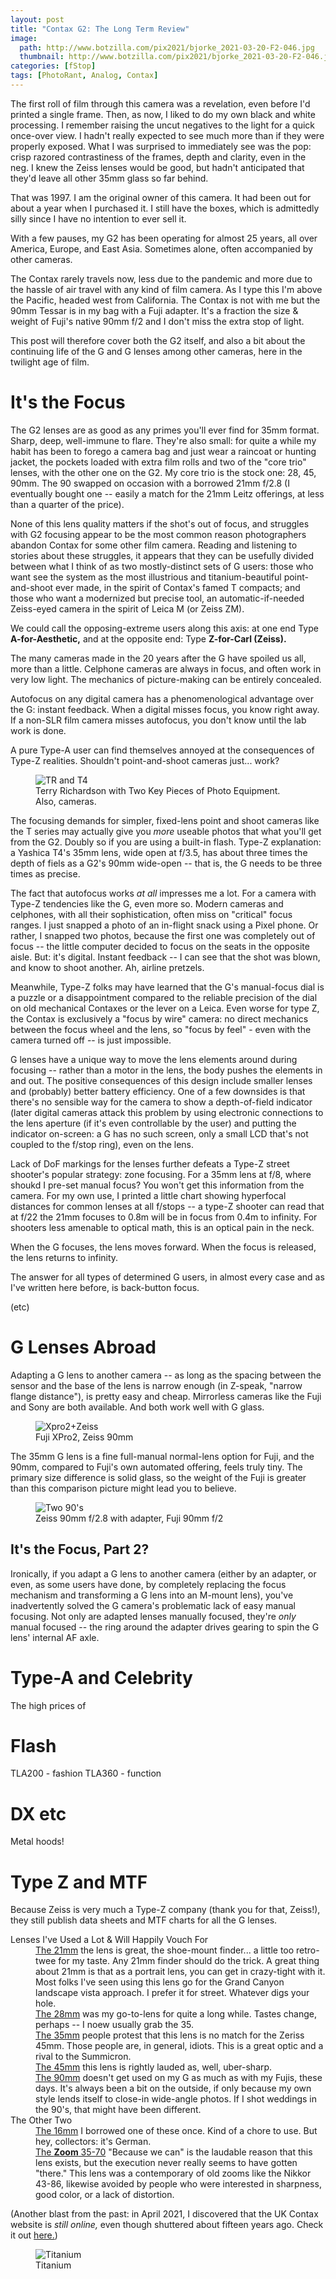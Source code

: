 ```yaml
---
layout: post
title: "Contax G2: The Long Term Review"
image:
  path: http://www.botzilla.com/pix2021/bjorke_2021-03-20-F2-046.jpg
  thumbnail: http://www.botzilla.com/pix2021/bjorke_2021-03-20-F2-046.jpg
categories: [fStop]
tags: [PhotoRant, Analog, Contax]
---
```


The first roll of film through this camera was a revelation, even before I'd printed a single frame. Then, as now, I liked to do my own black and white processing. I remember raising the uncut negatives to the light for a quick once-over view. I hadn't really expected to see much more than if they were properly exposed. What I was surprised to immediately see was the pop: crisp razored contrastiness of the frames, depth and clarity, even in the neg. I knew the Zeiss lenses would be good, but hadn't anticipated that they'd leave all other 35mm glass so far behind.

That was 1997. I am the original owner of this camera. It had been out for about a year when I purchased it. I still have the boxes, which is admittedly silly since I have no intention to ever sell it.

With a few pauses, my G2 has been operating for almost 25 years, all over America, Europe, and East Asia. Sometimes alone, often accompanied by other cameras.

The Contax rarely travels now, less due to the pandemic and more due to the hassle of air travel with any kind of film camera. As I type this I'm above the Pacific, headed west from California. The Contax is not with me but the 90mm Tessar is in my bag with a Fuji adapter. It's a fraction the size &amp; weight of Fuji's native 90mm f/2 and I don't miss the extra stop of light.

This post will therefore cover both the G2 itself, and also a bit about the continuing life of the G and G lenses among other cameras, here in the twilight age of film.

<!--more-->

# It's the Focus

The G2 lenses are as good as any primes you'll ever find for 35mm format. Sharp, deep, well-immune to flare. They're also small: for quite a while my habit has been to forego a camera bag and just wear a raincoat or hunting jacket, the pockets loaded with extra film rolls and two of the "core trio" lenses, with the other one on the G2. My core trio is the stock one: 28, 45, 90mm. The 90 swapped on occasion with a borrowed 21mm f/2.8 (I eventually bought one -- easily a match for the 21mm Leitz offerings, at less than a quarter of the price).

None of this lens quality matters if the shot's out of focus, and struggles with G2 focusing appear to be the most common reason photographers abandon Contax for some other film camera. Reading and listening to stories about these struggles, it appears that they can be usefully divided between what I think of as two mostly-distinct sets of G users: those who want see the system as the most illustrious and titanium-beautiful point-and-shoot ever made, in the spirit of Contax's famed T compacts; and those who want a modernized but precise tool, an automatic-if-needed Zeiss-eyed camera in the spirit of Leica M (or Zeiss ZM).

We could call the opposing-extreme users along this axis: at one end Type <b>A-for-Aesthetic,</b> and at the opposite end: Type <b>Z-for-Carl (Zeiss).</b> 

The many cameras made in the 20 years after the G have spoiled us all, more than a little. Celphone cameras are always in focus, and often work in very low light. The mechanics of picture-making can be entirely concealed.

Autofocus on any digital camera has a phenomenological advantage over the G: instant feedback. When a digital misses focus, you know right away. If a non-SLR film camera misses autofocus, you don't know until the lab work is done.

A pure Type-A user can find themselves annoyed at the consequences of Type-Z realities. Shouldn't point-and-shoot cameras just... work?

<figure class="align-center">
<img alt="TR and T4" src="http://botzilla.com/pix2021/yashica-terry-richardson.jpg">
<figcaption>Terry Richardson with Two Key Pieces of Photo Equipment.<br>Also, cameras.</figcaption>
</figure>

The focusing demands for simpler, fixed-lens point and shoot cameras like the T series may actually give you _more_ useable photos that what you'll get from the G2. Doubly so if you are using a built-in flash. Type-Z explanation: a Yashica T4's 35mm lens, wide open at f/3.5, has about three times the depth of fiels as a G2's 90mm wide-open -- that is, the G needs to be three times as precise.

The fact that autofocus works _at all_ impresses me a lot. For a camera with Type-Z tendencies like the G, even more so. Modern cameras and celphones, with all their sophistication, often miss on "critical" focus ranges. I just snapped a photo of an in-flight snack using a Pixel phone. Or rather, I snapped two photos, because the first one was completely out of focus -- the little computer decided to focus on the seats in the opposite aisle. But: it's digital. Instant feedback -- I can see that the shot was blown, and know to shoot another. Ah, airline pretzels.

Meanwhile, Type-Z folks may have learned that the G's manual-focus dial is a puzzle or a disappointment compared to the reliable precision of the dial on old mechanical Contaxes or the lever on a Leica. Even worse for type Z, the Contax is exclusively a "focus by wire" camera: no direct mechanics between the focus wheel and the lens, so "focus by feel" - even with the camera turned off -- is just impossible.

G lenses have a unique way to move the lens elements around during focusing -- rather than a motor in the lens, the body pushes the elements in and out. The positive consequences of this design include smaller lenses and (probably) better battery efficiency. One of a few downsides is that there's no sensible way for the camera to show a depth-of-field indicator (later digital cameras attack this problem by using electronic connections to the lens aperture (if it's even controllable by the user) and putting the indicator on-screen: a G has no such screen, only a small LCD that's not coupled to the f/stop ring), even on the lens.

Lack of DoF markings for the lenses further defeats a Type-Z street shooter's popular strategy: zone focusing. For a 35mm lens at f/8, where shoukd I pre-set manual focus? You won't get this information from the camera. For my own use, I printed a little chart showing hyperfocal distances for common lenses at all f/stops -- a type-Z shooter can read that at f/22 the 21mm focuses to 0.8m will be in focus from 0.4m to infinity. For shooters less amenable to optical math, this is an optical pain in the neck.

When the G focuses, the lens moves forward. When the focus is released, the lens returns to infinity. 

The answer for all types of determined G users, in almost every case and as I've written here before, is back-button focus.

(etc)

# G Lenses Abroad

Adapting a G lens to another camera -- as long as the spacing between the sensor and the base of the lens is narrow enough (in Z-speak, "narrow flange distance"), is pretty easy and cheap. Mirrorless cameras like the Fuji and Sony are both available. And both work well with G glass.

<figure class="align-center">
<img alt="Xpro2+Zeiss" src="http://botzilla.com/pix2021/bjorke_FujiZeiss.jpg">
<figcaption>Fuji XPro2, Zeiss 90mm</figcaption>
</figure>

The 35mm G lens is a fine full-manual normal-lens option for Fuji, and the 90mm, compared to Fuji's own automated offering, feels truly tiny. The primary size difference is solid glass, so the weight of the Fuji is greater than this comparison picture might lead you to believe.

<figure class="align-center">
<img alt="Two 90's" src="http://botzilla.com/pix2021/bjorke-90x2.jpg">
<figcaption>Zeiss 90mm f/2.8 with adapter, Fuji 90mm f/2</figcaption>
</figure>

## It's the Focus, Part 2?

Ironically, if you adapt a G lens to another camera (either by an adapter, or even, as some users have done, by completely replacing the focus mechanism and transforming a G lens into an M-mount lens), you've inadvertently solved the G camera's problematic lack of easy manual focusing. Not only are adapted lenses manually focused, they're _only_ manual focused -- the ring around the adapter drives gearing to spin the G lens' internal AF axle.

# Type-A and Celebrity

The high prices of


# Flash

TLA200 - fashion
TLA360 - function

# DX etc

Metal hoods!

# Type Z and MTF

Because Zeiss is very much a Type-Z company (thank you for that, Zeiss!), they still publish data sheets and MTF charts for all the G lenses. 

<dl>
<dt>Lenses I've Used a Lot &amp; Will Happily Vouch For</dt>
<dd><a href="https://www.zeiss.com/content/dam/consumer-products/downloads/historical-products/photography/contax-g/en/datasheet-zeiss-biogon-2821-en.pdf">The 21mm</a> the lens is great, the shoe-mount finder... a little too retro-twee for my taste. Any 21mm finder should do the trick. A great thing about 21mm is that as a portrait lens, you can get in crazy-tight with it. Most folks I've seen using this lens go for the Grand Canyon landscape vista approach. I prefer it for street. Whatever digs your hole.</dd>
<dd><a href="https://www.zeiss.com/content/dam/consumer-products/downloads/historical-products/photography/contax-g/en/datasheet-zeiss-biogon-2828-en.pdf">The 28mm</a> was my go-to-lens for quite a long while. Tastes change, perhaps -- I noew usually grab the 35.</dd>
<dd><a href="https://www.zeiss.com/content/dam/consumer-products/downloads/historical-products/photography/contax-g/en/datasheet-zeiss-planar-235-en.pdf">The 35mm</a> people protest that this lens is no match for the Zeriss 45mm. Those people are, in general, idiots. This is a great optic and a rival to the Summicron.</dd>
<dd><a href="https://www.zeiss.com/content/dam/consumer-products/downloads/historical-products/photography/contax-g/en/datasheet-zeiss-planar-245-en.pdf">The 45mm</a> this lens is rightly lauded as, well, uber-sharp.</dd>
<dd><a href="https://www.zeiss.com/content/dam/consumer-products/downloads/historical-products/photography/contax-g/en/datasheet-zeiss-sonnar-2890-en.pdf">The 90mm</a> doesn't get used on my G as much as with my Fujis, these days. It's always been a bit on the outside, if only because my own style lends itself to close-in wide-angle photos. If I shot weddings in the 90's, that might have been different.</dd>
<dt>The Other Two</dt>
<dd><a href="https://www.zeiss.com/content/dam/consumer-products/downloads/historical-products/photography/contax-g/en/datasheet-zeiss-hologon-816-en.pdf">The 16mm</a> I borrowed one of these once. Kind of a chore to use. But hey, collectors: it's German.</dd>
<dd><a href="https://www.zeiss.com/content/dam/consumer-products/downloads/historical-products/photography/contax-g/en/datasheet-zeiss-vario-sonnar-35563570-en.pdf">The <b>Zoom</b> 35-70</a> "Because we can" is the laudable reason that this lens exists, but the execution never really seems to have gotten "there." This lens was a contemporary of old zooms like the Nikkor 43-86, likewise avoided by people who were interested in sharpness, good color, or a lack of distortion.</dd>
</dl>

(Another blast from the past: in April 2021, I discovered that the UK Contax website is _still online,_ even though shuttered about fifteen years ago. Check it out <a href="https://www.contaxcameras.co.uk/_html/gseries/g2/g2specification.html">here.</a>)

<figure class="align-center">
<img alt="Titanium" src="http://botzilla.com/pix2021/bjorke_2021-03-20-F2-040.jpg">
<figcaption>Titanium</figcaption>
</figure>

